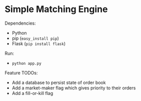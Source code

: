 Simple Matching Engine
============

Dependencies:

* Python
* pip (`easy_install pip`)
* Flask (`pip install flask`)

Run:

* `python app.py`

Feature TODOs:

* Add a database to persist state of order book
* Add a market-maker flag which gives priority to their orders
* Add a fill-or-kill flag
